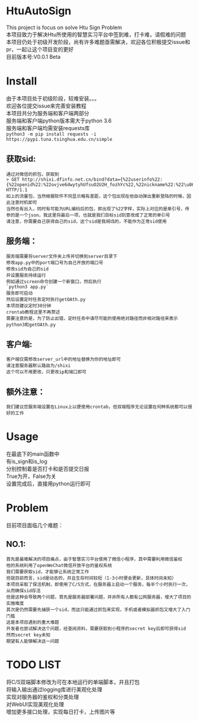 # HtuAutoSign
  This project is focus on solve Htu Sign Problem  
  本项目致力于解决Htu所使用的智慧实习平台中签到难，打卡难，请假难的问题  
  本项目仍处于初级开发阶段，尚有许多难题亟需解决，欢迎各位积极提交issue和pr，一起让这个项目变的更好  
  目前版本号:V0.0.1 Beta

# Install
  由于本项目处于初级阶段，较难安装。。。  
  欢迎各位提交issue来完善安装教程  
  本项目共分为服务端和客户端两部分  
  服务端和客户端python版本需大于python 3.6  
  服务端和客户端均需安装requests库  
  `python3 -m pip install requests -i https://pypi.tuna.tsinghua.edu.cn/simple`  
  ## 获取sid:  
    通过对微信的抓包，获取到
    > GET http://shixi.dfinfo.net.cn/bind?data={%22userinfo%22:{%22openid%22:%22ovjve6dwytyhUfsuO2U2H_fozhYc%22,%22nickname%22:%22\u865a\u7a7a%22,%22avatar%22:%22https:\/\/thirdwx.qlogo.cn\/mmopen\/vi_32\/Q0j4TwGTfTIyNIia6IFvSwsdGuicUiaxBKjiaOrjdiaecdwnq3XbwoHpaE8fwQrhaxS323wTD27ID29Gl80icYRbUjGQ\/132%22},'sid':'BvyD64qr87CHMayPyAYKFV4uYNQTo4Z14CXGNULN'} HTTP/1.1
    如上的流量包，当然根据软件不同显示略有差距，这个包出现在他自动弹出重新登陆的时候，因此注意时机即可  
    当然也有出入，同时有可能为URL编码后的包，即出现了%22字样，实际上对应的是单引号，传参的是一个json，我这里将最后一项，也就是我们目标sid刻意改成了正常的单引号    
    请注意，你需要自己获得自己的sid，这个sid是我胡诌的，不能作为正常sid使用  
  ## 服务端：  
    服务端需要将server文件夹上传并切换到server目录下  
    修改app.py中的port端口号为自己开放的端口号  
    修改sid为自己的sid  
    并设置服务持续运行  
    例如通过screen命令创建一个新窗口，然后执行  
    `python3 app.py`  
    服务即可启动  
    然后设置定时任务定时执行getOAth.py  
    本项目建议定时30分钟  
    crontab教程这里不再赘述  
    需要注意的是，为了防止出错，定时任务中请尽可能的使用绝对路径而非相对路径来表示python3和getOAth.py
  ## 客户端:
    客户端仅需修改server_url中的地址替换为你的地址即可  
    请注意服务器默认路由为/shixi  
    这个可以不用更改，只更改ip和端口即可
  ## 额外注意：
    我们建议您服务端设置在Linux上以便使用crontab，但双端程序无论设置在何种系统都可以很好的工作

# Usage
  在最底下的main函数中  
  有is_sign和is_log  
  分别控制着是否打卡和是否提交日报  
  True为开，False为关  
  设置完成后，直接用python运行即可

# Problem
  目前项目面临几个难题：  
  ## NO.1:
    首先是最难解决的项目痛点，由于智慧实习平台使用了微信小程序，其中需要利用微信鉴权  
    他的系统利用了openWeChat微信开放平台的鉴权系统  
    我们需要获取sid，才能够让系统正常工作  
    但就目前而言，sid是动态的，并且生存时间较短（1-3小时便会更新，具体时间未知）  
    本项目采取了保活机制，即使用了C/S方式，在服务器上启动一个服务，每半个小时执行一次，从而确保sid存活  
    但是这种会导致两个问题，首先是服务器部署问题，并非所有人都有公网服务器，增大了项目的实施难度  
    其次是仍然需要先捕获一个sid，而这只能通过抓包来实现，手机或者模拟器抓包又增大了入门门槛  
    这是本项目遇到的重大难题  
    开发者也尝试解决这个问题，经查阅资料，需要获取到小程序的secret key后即可获得sid  
    然而secret key未知  
    期望有人能够解决这一问题  

# TODO LIST
  将C/S双端脚本修改为可在本地运行的单端脚本，并且打包  
  将输入输出通过logging库进行美观化处理  
  实现对服务器的鉴权和分类处理  
  对WebUI实现美观化处理  
  增加更多接口处理，实现每日打卡，上传图片等  

